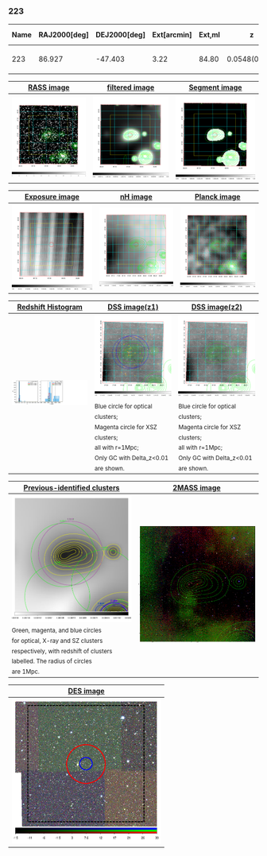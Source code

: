 <div STYLE="page-break-after: always;"></div>

### 223

|Name|RAJ2000[deg]|DEJ2000[deg] |Ext[arcmin]| Ext,ml | z | z_src| C|GC(XSZ,Delta_z<0.01)| GC(OPT,Delta_z<0.01)|GC| R_sig[arcmin] | R500[arcmin] | R500[Mpc]| CRsig[c/s] | CR500[c/s] |L500[1E44 erg/s]|F500[1E-12 erg/s/cm^2]| M500[1E14 Msun]|Tx[keV]|Cnt_sig|Beta|Rc[arcmin]|Comment|Alias|
|---|---|---|---|---|---|------|---|--------|---------|----------|---|---|---|---|---|---|---|---|---|---|---|---|---|---|
|223| 86.927| -47.403| 3.22| 84.80| 0.0548(0.005)| z1, z_xsz| B| MCXC| A, W| A, MCXC, W| 11.238| 9.733| 0.622| 0.110(0.021)| 0.107(0.020)| 0.124(0.014)| 1.741(0.201)| 0.72(0.04)| 1.78(0.07)| 108.4| 0.936(-0.086+0.047)| 6.693(-0.683+0.524)| -| k398|

|[RASS image](../image/223/223_img.pdf)|[filtered image](../image/223/223_fil.pdf)|[Segment image](../image/223/223_seg.pdf)|
|-------------------|--------------------|-------------------|
| <img src="../image/223/223_img.png" width="300">  | <img src="../image/223/223_fil.png" width="300">   | <img src="../image/223/223_seg.png" width="300">  |

|[Exposure image](../image/223/223_mex.pdf)| [nH image](../image/223/223_nh.pdf)| [Planck image](../image/223/223_p.pdf)|
|-------------------|--------------------|-------------------|
|<img src="../image/223/223_mex.png" width="300">   | <img src="../image/223/223_nh.png" width="300">    | <img src="../image/223/223_p.png" width="300"> |

|[Redshift Histogram](../image/223/223_zg.pdf) | [DSS image(z1)](../image/223/223_dss_z1.pdf)      |  [DSS image(z2)](../image/223/223_dss_z2.pdf)    |
|-------------------|--------------------|-------------------|
|<img src="../image/223/223_zg.png" width="300"> |<img src="../image/223/223_dss_z1.png" width="300"> <sub><br>Blue circle for optical clusters; <br>Magenta circle for XSZ clusters; <br>all with r=1Mpc; <br>Only GC with Delta_z<0.01 are shown. </sub>| <img src="../image/223/223_dss_z2.png" width="300"><sub><br>Blue circle for optical clusters; <br>Magenta circle for XSZ clusters; <br>all with r=1Mpc; <br>Only GC with Delta_z<0.01 are shown. </sub> |

|[Previous-identified clusters](../image/223/223_gc.pdf) | [2MASS image](../image/223/223_2mass.pdf)      |
|-------------------|-------------------|
|<img src=../image/223/223_gc.png width="300"> <br><sub>Green, magenta, and blue circles <br>for optical, X-ray and SZ clusters <br>respectively, with redshift of clusters <br>labelled. The radius of circles <br>are 1Mpc.</sub>|<img src="../image/223/223_2mass.png" width="300">  |

|[DES image](../image/223/223_des.pdf)   |
|-------------------|
| <img src="../image/223/223_des.png" width="300">  |

